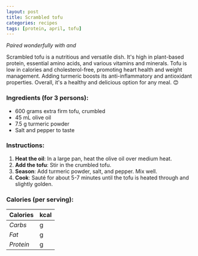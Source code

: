 ```yaml
---
layout: post
title: Scrambled tofu
categories: recipes
tags: [protein, april, tofu]
---
```


*Paired wonderfully with <a href="/recipes/"></a> and <a href="/recipes/"></a>*

Scrambled tofu is a nutritious and versatile dish. It's high in plant-based protein, essential amino acids, and various vitamins and minerals. Tofu is low in calories and cholesterol-free, promoting heart health and weight management. Adding turmeric boosts its anti-inflammatory and antioxidant properties. Overall, it's a healthy and delicious option for any meal. 😊

### Ingredients (for 3 persons):
- 600 grams extra firm tofu, crumbled
- 45 mL olive oil
- 7.5 g turmeric powder
- Salt and pepper to taste

### Instructions:

1. **Heat the oil**: In a large pan, heat the olive oil over medium heat.
2. **Add the tofu**: Stir in the crumbled tofu.
3. **Season**: Add turmeric powder, salt, and pepper. Mix well.
4. **Cook**: Sauté for about 5-7 minutes until the tofu is heated through and slightly golden.

### Calories (per serving):

| **Calories** | kcal |
| ----------- | ----------- |
| *Carbs* |  g |
| *Fat* |  g |
| *Protein* |  g |
